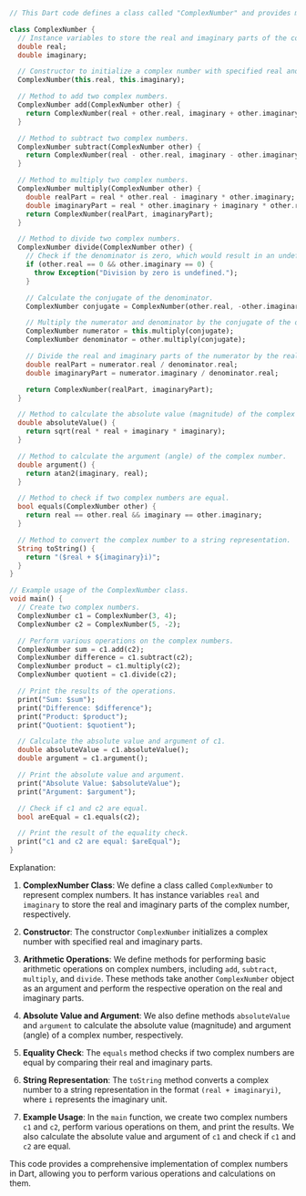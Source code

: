 ```dart
// This Dart code defines a class called "ComplexNumber" and provides methods for various operations on complex numbers.

class ComplexNumber {
  // Instance variables to store the real and imaginary parts of the complex number.
  double real;
  double imaginary;

  // Constructor to initialize a complex number with specified real and imaginary parts.
  ComplexNumber(this.real, this.imaginary);

  // Method to add two complex numbers.
  ComplexNumber add(ComplexNumber other) {
    return ComplexNumber(real + other.real, imaginary + other.imaginary);
  }

  // Method to subtract two complex numbers.
  ComplexNumber subtract(ComplexNumber other) {
    return ComplexNumber(real - other.real, imaginary - other.imaginary);
  }

  // Method to multiply two complex numbers.
  ComplexNumber multiply(ComplexNumber other) {
    double realPart = real * other.real - imaginary * other.imaginary;
    double imaginaryPart = real * other.imaginary + imaginary * other.real;
    return ComplexNumber(realPart, imaginaryPart);
  }

  // Method to divide two complex numbers.
  ComplexNumber divide(ComplexNumber other) {
    // Check if the denominator is zero, which would result in an undefined division.
    if (other.real == 0 && other.imaginary == 0) {
      throw Exception("Division by zero is undefined.");
    }

    // Calculate the conjugate of the denominator.
    ComplexNumber conjugate = ComplexNumber(other.real, -other.imaginary);

    // Multiply the numerator and denominator by the conjugate of the denominator.
    ComplexNumber numerator = this.multiply(conjugate);
    ComplexNumber denominator = other.multiply(conjugate);

    // Divide the real and imaginary parts of the numerator by the real part of the denominator.
    double realPart = numerator.real / denominator.real;
    double imaginaryPart = numerator.imaginary / denominator.real;

    return ComplexNumber(realPart, imaginaryPart);
  }

  // Method to calculate the absolute value (magnitude) of the complex number.
  double absoluteValue() {
    return sqrt(real * real + imaginary * imaginary);
  }

  // Method to calculate the argument (angle) of the complex number.
  double argument() {
    return atan2(imaginary, real);
  }

  // Method to check if two complex numbers are equal.
  bool equals(ComplexNumber other) {
    return real == other.real && imaginary == other.imaginary;
  }

  // Method to convert the complex number to a string representation.
  String toString() {
    return "($real + ${imaginary}i)";
  }
}

// Example usage of the ComplexNumber class.
void main() {
  // Create two complex numbers.
  ComplexNumber c1 = ComplexNumber(3, 4);
  ComplexNumber c2 = ComplexNumber(5, -2);

  // Perform various operations on the complex numbers.
  ComplexNumber sum = c1.add(c2);
  ComplexNumber difference = c1.subtract(c2);
  ComplexNumber product = c1.multiply(c2);
  ComplexNumber quotient = c1.divide(c2);

  // Print the results of the operations.
  print("Sum: $sum");
  print("Difference: $difference");
  print("Product: $product");
  print("Quotient: $quotient");

  // Calculate the absolute value and argument of c1.
  double absoluteValue = c1.absoluteValue();
  double argument = c1.argument();

  // Print the absolute value and argument.
  print("Absolute Value: $absoluteValue");
  print("Argument: $argument");

  // Check if c1 and c2 are equal.
  bool areEqual = c1.equals(c2);

  // Print the result of the equality check.
  print("c1 and c2 are equal: $areEqual");
}
```

Explanation:

1. **ComplexNumber Class**: We define a class called `ComplexNumber` to represent complex numbers. It has instance variables `real` and `imaginary` to store the real and imaginary parts of the complex number, respectively.

2. **Constructor**: The constructor `ComplexNumber` initializes a complex number with specified real and imaginary parts.

3. **Arithmetic Operations**: We define methods for performing basic arithmetic operations on complex numbers, including `add`, `subtract`, `multiply`, and `divide`. These methods take another `ComplexNumber` object as an argument and perform the respective operation on the real and imaginary parts.

4. **Absolute Value and Argument**: We also define methods `absoluteValue` and `argument` to calculate the absolute value (magnitude) and argument (angle) of a complex number, respectively.

5. **Equality Check**: The `equals` method checks if two complex numbers are equal by comparing their real and imaginary parts.

6. **String Representation**: The `toString` method converts a complex number to a string representation in the format `(real + imaginaryi)`, where `i` represents the imaginary unit.

7. **Example Usage**: In the `main` function, we create two complex numbers `c1` and `c2`, perform various operations on them, and print the results. We also calculate the absolute value and argument of `c1` and check if `c1` and `c2` are equal.

This code provides a comprehensive implementation of complex numbers in Dart, allowing you to perform various operations and calculations on them.